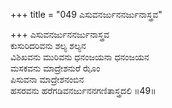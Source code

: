 +++
title = "049 ಎಸುವನರ್ಜುನನರ್ಜುನಾಸ್ತ್ರವ"

+++
ಎಸುವನರ್ಜುನನರ್ಜುನಾಸ್ತ್ರವ  
ಕುಸುರಿದರಿವನು ಶಲ್ಯ ಶಲ್ಯನ  
ವಿಶಿಖವನು ಮುರಿವನು ಧನಂಜಯನಾ ಧನಂಜಯನ  
ಮಸಕವನು ಮಾದ್ರೇಶನುರೆ ಝೊಂ  
ಪಿಸುವನಾ ಮಾದ್ರೇಶನಂಬಿನ  
ಹಸರವನು ಹರೆಗಡಿವನರ್ಜುನನಗಣಿತಾಸ್ತ್ರದಲಿ     ॥49॥